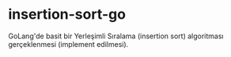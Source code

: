# insertion-sort-go
GoLang'de basit bir Yerleşimli Sıralama (insertion sort) algoritması gerçeklenmesi (implement edilmesi).

